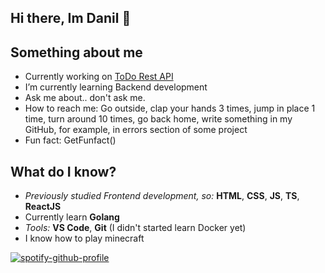 ## Hi there, Im Danil 👋

## Something about me
- Currently working on [ToDo Rest API](https://github.com/Wrtgvr2/todoapi)
- I’m currently learning Backend development
- Ask me about.. don't ask me.
- How to reach me: Go outside, clap your hands 3 times, jump in place 1 time, turn around 10 times, go back home, write something in my GitHub, for example, in errors section of some project
- Fun fact: GetFunfact()

## What do I know?
- *Previously studied Frontend development, so:* **HTML**, **CSS**, **JS**, **TS**, **ReactJS**
- Currently learn **Golang**
- *Tools:* **VS Code**, **Git** (I didn't started learn Docker yet)
- I know how to play minecraft
 
[](https://github-readme-stats.vercel.app/api?username=wrtgvr2&show_icons=true&theme=transparent)

[![spotify-github-profile](https://spotify-github-profile.kittinanx.com/api/view?uid=31jffwoqdfc7ajgacsecwexhua4m&cover_image=true&theme=default&show_offline=false&background_color=121212&interchange=false)](https://github.com/kittinan/spotify-github-profile)
